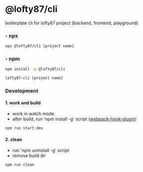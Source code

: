 # @lofty87/cli

boilerplate cli for lofty87 project (backend, frontend, playground)

### - npx

```bash
npx @lofty87/cli [project name]
```

### - npm

```bash
npm install -g @lofty87/cli

lofty87-cli [project name]
```

### Development

#### 1. work and build

- work in watch mode.
- after build, run 'npm install -g' script ([webpack-hook-plugin](https://github.com/tienne/webpack-hook-plugin))

```ts
npm run start:dev
```

#### 2. clean

- run 'npm uninstall -g' script
- remove build dir

```ts
npm run clean
```